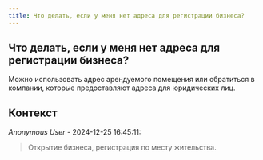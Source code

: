 ```yaml
---
title: Что делать, если у меня нет адреса для регистрации бизнеса?
---
```


## Что делать, если у меня нет адреса для регистрации бизнеса?

Можно использовать адрес арендуемого помещения или обратиться в компании, которые предоставляют адреса для юридических лиц.

## Контекст

_Anonymous User_ - 2024-12-25 16:45:11:

> Открытие бизнеса, регистрация по месту жительства.
